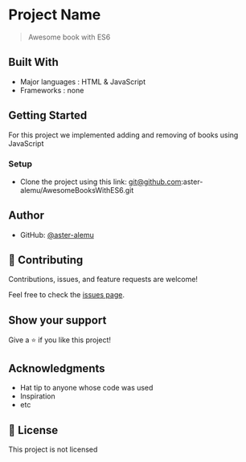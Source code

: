 # Project Name

> Awesome book with ES6

## Built With

- Major languages : HTML & JavaScript
- Frameworks : none

## Getting Started

For this project we implemented adding and removing of books using JavaScript

### Setup

- Clone the project using this link: git@github.com:aster-alemu/AwesomeBooksWithES6.git

## Author

- GitHub: [@aster-alemu](https://github.com/yonas44/Awesome_Books)

## 🤝 Contributing

Contributions, issues, and feature requests are welcome!

Feel free to check the [issues page](../../issues/).

## Show your support

Give a ⭐️ if you like this project!

## Acknowledgments

- Hat tip to anyone whose code was used
- Inspiration
- etc

## 📝 License

This project is not licensed 
